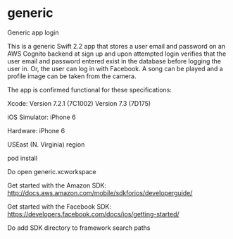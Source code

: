 # generic
Generic app login

This is a generic Swift 2.2 app that stores a user email and password on an AWS Cognito backend at sign up and upon attempted login verifies that the user email and password entered exist in the database before logging the user in. Or, the user can log in with Facebook. A song can be played and a profile image can be taken from the camera.

The app is confirmed functional for these specifications:

Xcode: Version 7.2.1 (7C1002)
       Version 7.3 (7D175)

iOS Simulator: iPhone 6

Hardware: iPhone 6

USEast (N. Virginia) region

pod install

Do open generic.xcworkspace

Get started with the Amazon SDK:
http://docs.aws.amazon.com/mobile/sdkforios/developerguide/

Get started with the Facebook SDK:
https://developers.facebook.com/docs/ios/getting-started/

Do add SDK directory to framework search paths 
